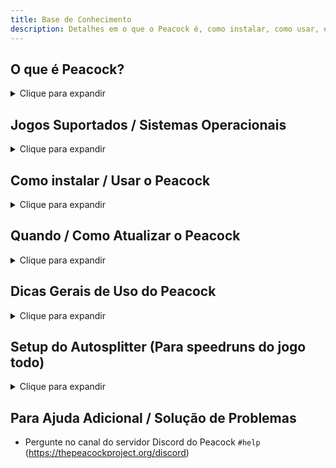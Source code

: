 ```yaml
---
title: Base de Conhecimento
description: Detalhes em o que o Peacock é, como instalar, como usar, e mais.
---
```


<div class="make_h2_smaller">

## O que é Peacock?

<details><summary>Clique para expandir</summary>
<p>

-   Peacock é essencialmente um emulador de servidor Hitman que roda no seu próprio computador.
-   Benefícios de usar Peacock incluem:
    -   **Obter todas as recompensas imediatamente**
        -   Nota: Se é a sua primeira vez jogando (seja no Peacock ou em servidores oficiais), algumas saídas estarão bloqueadas. Você precisará desbloquear as saídas de Dubai ([precisa desbloquear os elevadores](https://youtu.be/IEQgRQyQRf8)), saídas de Dartmoor ([precisa sair por meio da moto pelo menos uma vez](https://youtu.be/AJtJZe9jEi8?t=151)), e saídas de Colorado ([precisa usar a saída do abrigo de tornados pelo menos uma vez(https://youtu.be/3XKWHrKpXwk?t=140)). Essas saídas estão sob responsabilidade do usuário.
    -   Jogue [conteúdo customizado](custom-content.mdx) ou caso contrário conteúdo descontinuado/de tempo limitado como o [Modo Fantasma](https://thepeacockproject.org/wiki/ghost-mode), escalações legacy, alvos elusivos.
    -   Mostrar placar para outros usuários Peacock
    -   Acessar o sistema de avaliação do Hitman sem precisar estar conectado aos servidores da IOI
        -   **Nota: Peacock não é uma experiência completamente offline.**
        -   Toda vez que você iniciar o jogo, você precisará estar inicialmente conectado a internet, para passar pela verificação Steam ou Epic.
        -   Após passar pela verificação Steam/Epic e estar conectado ao Peacock, você estará livre para se desconectar da internet se quiser e você continuará conectado ao Peacock pela duração da sua sessão de jogo.
-   Curiosidade: Peacock, ou pavão, é o nome que o jogo usa em seu código base para se referir à missão "Showstopper", que começou uma nova era de Hitman. Dessa forma, a razão do nome "Peacock".

</p>
</details>

## Jogos Suportados / Sistemas Operacionais

<details><summary>Clique para expandir</summary>
<p>

**Jogos Suportados / Plataformas**

-   Hitman 2016 ([Steam](https://store.steampowered.com/app/236870/HITMAN/) / [Epic](https://www.epicgames.com/store/en-US/p/hitman))
-   Hitman 2 ([Steam](https://store.steampowered.com/app/863550/HITMAN_2/))
-   Hitman 3 ([Steam](https://store.steampowered.com/app/1659040/HITMAN_3/) / [Epic](https://www.epicgames.com/store/en-US/p/hitman-3)).

Qualquer plataforma não incluída na lista acima (**incluindo Hitman 3 no Xbox Game Pass**) não é suportado pelo Peacock!
Também note: Hitman 2016 / Hitman 2 não são tão suportados quanto Hitman 3, podem haver vários bugs.

**Sistemas Operacionais Suportados**

-   Para o servidor:
    -   Uma plataforma suportada por Node.js, significando um Windows 8.1 ou mais recente, ou uma instalação mais recente de Linux/macOS/FreeBSD.
    -   Temos alternativas disponíveis se você não se encontra nesses requerimentos, por favor pergunte no Discord.
-   Para o inicializador:
    -   Windows 7 ou acima
-   Você pode rodar o servidor em qualquer máquina que suporta a versão do Node.js que o Peacock visa, mas o inicializador precisa ser rodado na mesma máquina que o jogo.

</p>
</details>

## Como instalar / Usar o Peacock

<details>
<summary>Clique para expandir</summary>

<p>

1. Junte-se ao servidor Discord do Peacock (https://thepeacockproject.org/discord). Você precisa ter uma conta de pelo menos 7 dias e ter provas de ter comprado Hitman 2016/ Hitman 2/ Hitman 3 para poder entrar.

2. Vá para o canal `#downloads` no servidor Discord acima e faça o download da mais recente versão do Peacock.

3. Extraia (descompacte) os arquivos. Rodar os arquivos de dentro do arquivo compactado não irá funcionar.

4. Abra a pasta extraída `Peacock-vx.x.x` (em que `x.x.x` significa qualquer versão atual do Peacock), e então abra a segunda pasta `Peacock-vx.x.x` dentro da anterior. Dessa pasta `...Peacock-vx.x.x\Peacock-vx.x.x`, rode `Start Server.cmd`, o servidor, e depois disso `PeacockPatcher.exe`, o inicializador. Depois disso, abra Hitman normalmente.

    - Nota: Se você joga Hitman 3, você deverá repetir os passos 2-3 a cada vez que o jogo receba uma nova atualização (mais informações abaixo, na seção "Quando/ Como Atualizar o Peacock"). E para qualquer um dos três jogos Hitman suportados, você deverá repetir o passo 4 toda vez que for iniciar o jogo.. O jogo retorna aos servidores oficiais se não o fizer.

</p>

</details>

## Quando / Como Atualizar o Peacock

<details>
<summary>Clique para expandir</summary>

<p>

1. Quando você iniciar `Start Server.cmd`, você pode receber um alerta que o Peacock está desatualizado, como [mostrado aqui](https://i.ibb.co/NtGMJjN/peacock-out-of-date.png).
2. Normalmente você precisará atualizar o Peacock apenas quando tiver uma nova atualização do jogo, mas fique atento aos canais `#updates` e `#downloads` do servidor Discord do Peacock para se assegurar.
    - Nota: Peacock pode ficar temporariamente indisponível depois de uma atualização do jogo, já que levam algumas horas para o inicializador do Peacock ser atualizado também.
3. Se uma nova atualização do Peacock estiver disponível, vá ao canal `#downloads` no servidor Discord do Peacock para fazer o download da última versão.
4. Extraia (descompacte) os arquivos. Rodar os arquivos de dentro do arquivo compactado não irá funcionar.
5. **Assumindo que você usou Peacock durante a última atualização do jogo**, siga as instruções abaixo para manter seu equipamento inicial nas missões e arquivos salvos (De outra forma, seu equipamento irá voltar à pistola ICA19/moedas/fio de fibra, e seus arquivos salvos serão perdidos).

    - Copie suas antigas pastas userdata e contractSessions (ex: `...Peacock-vx.x.x\Peacock-vx.x.x\userdata`) e (ex: `...Peacock-vx.x.x\Peacock-vx.x.x\contractSessions`) da versão anterior do Peacock e cole na pasta principal da nova versão do Peacock (`...Peacock-vy.y.y\Peacock-vy.y.y`), onde `x.x.x` significa a antiga versão do Peacock, e `y.y.y` significa a nova versão. Substitua qualquer arquivo existente na pasta da nova versão do Peacock, se necessário.

        - Note que as versões anteriores a v4.1.0 usam a organização de arquivo `...Peacock-vx.x.x\assembled\userdata` e `...Peacock-vx.x.x\assembled\contractSessions` em vez disso.

</p>

</details>

## Dicas Gerais de Uso do Peacock

<details>
<summary>Clique para expandir</summary>

<p>

-   Podem levar algumas tentativas para se conectar ao Peacock. Se não puder se conectar, tente voltar ao aplicativo inicializador do Peacock e clique em "Repatch", ou "Reinicializar", até que o inicializador mostre "Sucessfully patched ID", ou "ID inicializada com sucesso".
-   Se o jogo já está conectado aos servidores oficiais, você pode precisar desconectar o jogo antes para se conectar ao Peacock. Para se desconectar dos servidores oficiais, vá para "Options" no menu principal do Hitman 3, e depois em "Privacy Policy", e "Opt out". Quando você tentar se desconectar depois disso, você deverá estar no Peacock.

-   Similarmente, você pode ficar offline quando conectado ao Peacock, ativar a opção no inicializador do Peacock para voltar aos servidores oficiais, e clicar em ficar "online" novamente para se conectar aos servidores oficiais.

-   Para usar itens dos 7 Pecados Capitais, tenha certeza de ter comprado a DLC 7 Pecados Capitais. Depois, exclua a pasta `...Peacock-vx.x.x\Peacock-vx.x.x\userdata` e reinicie o jogo.
-   Para salvar múltiplos equipamentos iniciais por mapa (perfis de equipamento): [Siga este tutorial](https://www.youtube.com/watch?v=ouD9QBSVHI0)
    -   Nota: Você precisa abrir Hitman com o Peacock antes de seguir esses passos nesse tutorial. Além disso, Peacock recebeu uma nova atualização, então agora você pode ir a `localhost` no seu navegador em vez de `localhost/loadouts`. Quando você estiver na página `localhost`, clique em 'Loadout Profiles' na barra de navegação no canto superior esquerdo. E então prossiga com o tutorial do vídeo.
-   Salvamentos em jogo são suportados, mas note que você só pode usar salvamentos dos servidores oficiais apenas na versão dos servidores oficiais do jogo, e salvamentos no Peacock apenas na versão Peacock do jogo.

-   Usar o Peacock afetará seu perfil nos servidores oficiais de maneiras bem imperceptíveis.
    -   Devido ao fato que não temos implementado propriamente alguns recursos de menor importância como avisos de spoiler em conteúdo/história, vai colocar todos em um estado como se 'eu já tivesse jogado'. Além disso, não deve ter qualquer efeito.
-   Nota: Se essa é sua primeira vez jogando (tanto no Peacock como nos servidores oficiais), algumas saídas estarão bloquadas. Você precisará desbloquear as saídas de Dubai ([precisa desbloquear os elevadores](https://youtu.be/IEQgRQyQRf8)), saídas de Dartmoor ([precisa sair por meio da moto pelo menos uma vez](https://youtu.be/AJtJZe9jEi8?t=151)), e saídas de Colorado ([precisa usar a saída do abrigo de tornados pelo menos uma vez(https://youtu.be/3XKWHrKpXwk?t=140)). Essas saídas estão sob responsabilidade do usuário.

</p>
</details>

## Setup do Autosplitter (Para speedruns do jogo todo)

<details>
<summary>Clique para expandir</summary>

<p>

_Guia escrito originalmente por [Fusha](https://www.speedrun.com/user/Fusha)_

### Especificações

(veja "Como Usar" e "Outras Notas de Uso" abaixo também)

-   100% preciso como runs são cronometradas para propósitos de verificação, ao contrário do [Autosplitter dos Servidores Oficiais](https://www.speedrun.com/hitman_3/guide/kbydm).

-   Vários glitches como o splitter não estar funcionando corretamente do local inicial "Outside" em Romania estão resolvidos.

-   Funciona de forma totalmente automática, baseado em que nível você começa e em qual categoria de jogo completo você está jogando. Iniciar e parar o plitter (por pressionar teclas do teclado numérico etc) não é necessário.

-   Funciona nas ambas versões Steam e Epic do Hitman 3 ao contrário do Autosplitter dos Servidores Oficiais (sendo exclusivo da Epic).

-   Obviamente isso apenas funciona no [Peacock](https://thepeacockproject.org/wiki/intel/), se você está jogando nos servidores oficiais por alguma razão você deverá usar um dos [outros dois Guias Livesplit](https://www.speedrun.com/hitman_3/guides).

### Instalação

1. Instale o [Peacock](https://thepeacockproject.org/wiki/intel/) e o [LiveSplit](https://livesplit.org/downloads/) se você não os tiver instalados (extraia-os em qualquer lugar que desejar). **Se você já tem o Peacock instalado, tenha a certeza de ter atualizado para a última versão.** Após ter esses aplicativos instalados/atualizados, feche-os no momento.

2. Faça o download do componente do servidor LiveSplit daqui:
https://github.com/LiveSplit/LiveSplit.Server/releases/tag/1.8.17

3. Extraia e coloque os dois arquivo que você acabou de baixar no arquivo zip do componente do servidor LiveSplit na pasta Components dentro da pasta de instalação `LiveSplit`.

4. Inicie o LiveSplit.

5. Clique com o botão direito na janela principal do Livesplit, e clique em `Edit Splits`. Edite seus nomes split (`Segment Name`) para o que desejar. Clique em `Insert Above / Below` para adicionar dois novos segmentos. Se desejar, você pode inserir seus tempos estimados em `Segment Times`.

6. Click `ok` on the Splits Editor, then right click the main Livesplit window and select `save splits` for future use.

7. Clique com o botão direito na janela principal do Livesplit, e então clique em `Edit Layout`. Clique duas vezes em `Timer`, e então selecione `Game Time` para o método de cronometragem.

8. Ainda na página `Edit Layout`: Clique no botão `+`, e então em `Control`, e em `Livesplit Server`.

9. Clique `ok` no Layout Editor, depois clique com o botão direto na janela principal do Livesplit e selecione `save layout` para uso futuro.

### Como Usar

(Faça toda vez que abrir o jogo, a ordem é importante! Tenha a certeza de iniciar o LiveSplit e iniciar o servidor antes de iniciar o Peacock).

1. Abra o LiveSplit

2. Clique com o botão direito na janela principal do LiveSplit, selecione `Control`, e depois em `Start Server`.

3. Se você quiser mudar qual categoria de jogo completo você está jogando, edite o arquivo `options.ini` dentro da pasta do Peacock e mude a opção `autoSplitterCampaign` para `trilogy`, trilogia, `1`, `2`, ou `3` dependendo em qual campanha você quer jogar (O autosplitter está configurado para `trilogy`, trilogia, por predefinição). O autosplitter só irá funcionar enquanto você jogar a campanha, em ordem.

4. Abra a pasta onde você instalou o Peacock, e inicie `Start Server.cmd` e `PeacockPatcher.exe`.

5. Inicie o jogo normalmente.

### Outras Notas de Uso

-   O splitter sempre irá reiniciar e começar uma nova run assim que você começar a primeira missão na campanha selecionada, sem ser afetada por qualquer outro estado em que esta pode estar. Você não precisar iniciar ou reiniciar a run no LiveSplit manualmente (pressionando teclas no teclado numérico etc).

-   Se você começar uma missão que não é a primeira, a que você acabou de jogar, ou a próxima missão depois de completar a missão que você acabou de jogar, o cronômetro irá parar de contar até você reiniciar a primeira missão na campanha.

-   O splitter vai automaticamente pausar (gravar o tempo e carregar para a próxima missão) assim que você terminar uma missão com sucesso. Porém, se você jogar novamente a mesma missão várias vezes (além da primeira na campanha selecionada), vai automaticamente adicionar o tempo de reset para você, mesmo se você completar a missão e o cronômetro pausar (por exemplo se você falhar SA no último segundo, apenas reinicie a missão e vai auto-despausar e adicionar o tempo de reset).

-   Depois de você completar ou falhar uma missão, o splitter vai detalhar informação do tempo sobre a tentativa que você acabou de realizar na janela do servidor do Peacock, com a informação do cronômetro nas dezenas/centenas de segundos para a tentativa que você acabou de realizar assim como detalhando a quantidade total de tempo com os resets da missão atual.

</p>
</details>

## Para Ajuda Adicional / Solução de Problemas

<p>

-   Pergunte no canal do servidor Discord do Peacock `#help` (https://thepeacockproject.org/discord)

</p>

</div>
